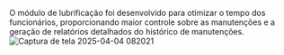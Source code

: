 O módulo de lubrificação foi desenvolvido para otimizar o tempo dos funcionários, proporcionando maior controle sobre as manutenções e a geração de relatórios detalhados do histórico de manutenções.
![Captura de tela 2025-04-04 082021](https://github.com/user-attachments/assets/f7d73b87-bcc7-44a5-bea1-11e979c5c55b)
